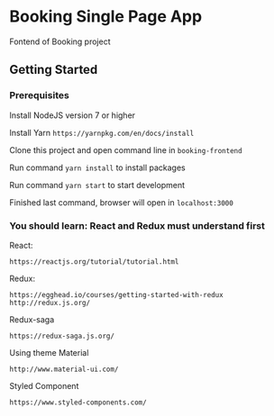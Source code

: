 # Booking Single Page App

Fontend of Booking project

## Getting Started



### Prerequisites

Install NodeJS version 7 or higher

Install Yarn `https://yarnpkg.com/en/docs/install`

Clone this project and open command line in `booking-frontend`

Run command `yarn install` to install packages

Run command `yarn start` to start development 

Finished last command, browser will open in `localhost:3000`

### You should learn: React and Redux must understand first
React:
```
https://reactjs.org/tutorial/tutorial.html
```
Redux:
```
https://egghead.io/courses/getting-started-with-redux
http://redux.js.org/
```
Redux-saga
```
https://redux-saga.js.org/
```
Using theme Material
```
http://www.material-ui.com/
```

Styled Component

```
https://www.styled-components.com/
```




